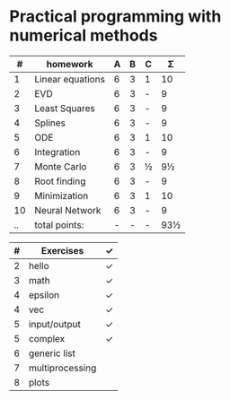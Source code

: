 # Practical programming with numerical methods


| #  | homework         | A | B | C | Σ   | 
| -- | -----------------| - | - | - | --- |
| 1  | Linear equations | 6 | 3 | 1 | 10  |
| 2  | EVD           	| 6 | 3 | - |  9  | 
| 3  | Least Squares  	| 6 | 3 | - |  9  |
| 4  | Splines       	| 6 | 3 | - |  9  |
| 5  | ODE           	| 6 | 3 | 1 | 10  |
| 6  | Integration     	| 6 | 3 | - |  9  |
| 7  | Monte Carlo     	| 6 | 3 | ½ |  9½ |
| 8  | Root finding    	| 6 | 3 | - |  9  |
| 9  | Minimization    	| 6 | 3 | 1 | 10  |
| 10 | Neural Network  	| 6 | 3 | - |  9  |
| .. | total points: 	| - | - | - | 93½ |

| # | Exercises       | ✓ | 
| - | ----------------| - |
| 2 | hello           | ✓ | 
| 3 | math  	      | ✓ |
| 4 | epsilon         | ✓ |
| 4 | vec             | ✓ |
| 5 | input/output    | ✓ |
| 5 | complex     	  | ✓ |
| 6 | generic list    |  |
| 7 | multiprocessing |  |
| 8 | plots           |  |
